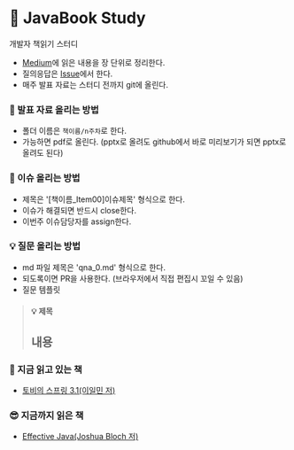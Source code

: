 # :book: JavaBook Study
개발자 책읽기 스터디   
- [Medium](https://medium.com/javabook)에 읽은 내용을 장 단위로 정리한다.  
- 질의응답은 [Issue](https://github.com/kjsu0209/JavaBook/issues)에서 한다.  
- 매주 발표 자료는 스터디 전까지 git에 올린다.  

### :pencil: 발표 자료 올리는 방법   
- 폴더 이름은 ```책이름/n주차```로 한다.  
- 가능하면 pdf로 올린다. (pptx로 올려도 github에서 바로 미리보기가 되면 pptx로 올려도 된다)  

### :rocket: 이슈 올리는 방법  
- 제목은 '[책이름_Item00]이슈제목' 형식으로 한다.  
- 이슈가 해결되면 반드시 close한다.  
- 이번주 이슈담당자를 assign한다.  

### :bulb: 질문 올리는 방법  
- md 파일 제목은 'qna_0.md' 형식으로 한다.  
- 되도록이면 PR을 사용한다. (브라우저에서 직접 편집시 꼬일 수 있음)  
- 질문 템플릿
> #### :bulb: 제목 
> 내용
> -----

### 👀 지금 읽고 있는 책  
- [토비의 스프링 3.1(이일민 저)]()

### 😎 지금까지 읽은 책
- [Effective Java(Joshua Bloch 저)](https://github.com/kjsu0209/JavaBook/blob/main/Effective%20Java/README.md)  
  
